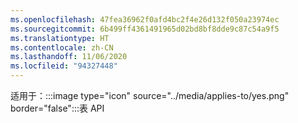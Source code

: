 ```yaml
---
ms.openlocfilehash: 47fea36962f0afd4bc2f4e26d132f050a23974ec
ms.sourcegitcommit: 6b499ff4361491965d02bd8bf8dde9c87c54a9f5
ms.translationtype: HT
ms.contentlocale: zh-CN
ms.lasthandoff: 11/06/2020
ms.locfileid: "94327448"
---
```

适用于：:::image type="icon" source="../media/applies-to/yes.png" border="false":::表 API

<!-- Update_Description: new article about appliesto table api -->
<!--NEW.date: 11/09/2020-->